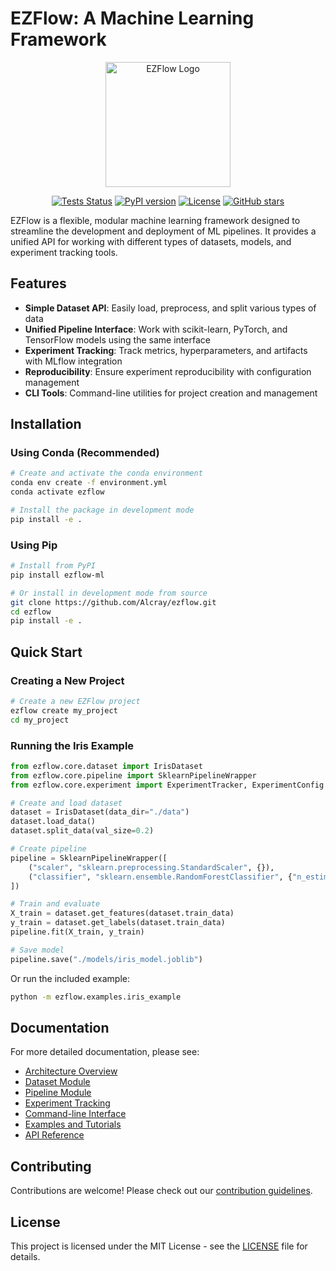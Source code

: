 # EZFlow: A Machine Learning Framework

<p align="center">
  <img src="docs/images/ezflow_logo.png" alt="EZFlow Logo" width="200"/>
</p>

<p align="center">
  <a href="https://github.com/Alcray/ezflow/actions"><img src="https://github.com/Alcray/ezflow/workflows/tests/badge.svg" alt="Tests Status"></a>
  <a href="https://pypi.org/project/ezflow-ml/"><img src="https://img.shields.io/pypi/v/ezflow-ml.svg" alt="PyPI version"></a>
  <a href="https://github.com/Alcray/ezflow/blob/main/LICENSE"><img src="https://img.shields.io/github/license/Alcray/ezflow.svg" alt="License"></a>
  <a href="https://github.com/Alcray/ezflow/stargazers"><img src="https://img.shields.io/github/stars/Alcray/ezflow.svg" alt="GitHub stars"></a>
</p>

EZFlow is a flexible, modular machine learning framework designed to streamline the development and deployment of ML pipelines. It provides a unified API for working with different types of datasets, models, and experiment tracking tools.

## Features

- **Simple Dataset API**: Easily load, preprocess, and split various types of data
- **Unified Pipeline Interface**: Work with scikit-learn, PyTorch, and TensorFlow models using the same interface
- **Experiment Tracking**: Track metrics, hyperparameters, and artifacts with MLflow integration
- **Reproducibility**: Ensure experiment reproducibility with configuration management
- **CLI Tools**: Command-line utilities for project creation and management

## Installation

### Using Conda (Recommended)

```bash
# Create and activate the conda environment
conda env create -f environment.yml
conda activate ezflow

# Install the package in development mode
pip install -e .
```

### Using Pip

```bash
# Install from PyPI
pip install ezflow-ml

# Or install in development mode from source
git clone https://github.com/Alcray/ezflow.git
cd ezflow
pip install -e .
```

## Quick Start

### Creating a New Project

```bash
# Create a new EZFlow project
ezflow create my_project
cd my_project
```

### Running the Iris Example

```python
from ezflow.core.dataset import IrisDataset
from ezflow.core.pipeline import SklearnPipelineWrapper
from ezflow.core.experiment import ExperimentTracker, ExperimentConfig

# Create and load dataset
dataset = IrisDataset(data_dir="./data")
dataset.load_data()
dataset.split_data(val_size=0.2)

# Create pipeline
pipeline = SklearnPipelineWrapper([
    ("scaler", "sklearn.preprocessing.StandardScaler", {}),
    ("classifier", "sklearn.ensemble.RandomForestClassifier", {"n_estimators": 100})
])

# Train and evaluate
X_train = dataset.get_features(dataset.train_data)
y_train = dataset.get_labels(dataset.train_data)
pipeline.fit(X_train, y_train)

# Save model
pipeline.save("./models/iris_model.joblib")
```

Or run the included example:

```bash
python -m ezflow.examples.iris_example
```

## Documentation

For more detailed documentation, please see:

- [Architecture Overview](docs/architecture.md)
- [Dataset Module](docs/dataset.md)
- [Pipeline Module](docs/pipeline.md)
- [Experiment Tracking](docs/experiments.md)
- [Command-line Interface](docs/cli.md)
- [Examples and Tutorials](docs/examples.md)
- [API Reference](docs/api_reference.md)

## Contributing

Contributions are welcome! Please check out our [contribution guidelines](CONTRIBUTING.md).

## License

This project is licensed under the MIT License - see the [LICENSE](LICENSE) file for details.
